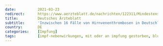 ```yaml
---
date:          2021-03-23
redirect:      https://www.aerzteblatt.de/nachrichten/122311/Mindestens-14-Faelle-von-Hirnvenenthrombosen-in-Deutschland-gemeldet
title:         Deutsches Ärzteblatt
subtitle:      'Inzwischen 16 Fälle von Hirnvenenthrombosen in Deutschland gemeldet'
country:       DE
categories:    [Impfung]
tags:          [impf-nebenwirkungen, mit oder an impfung gestorben, blutgerinnungsstörungen, astrazeneca]
---
```

